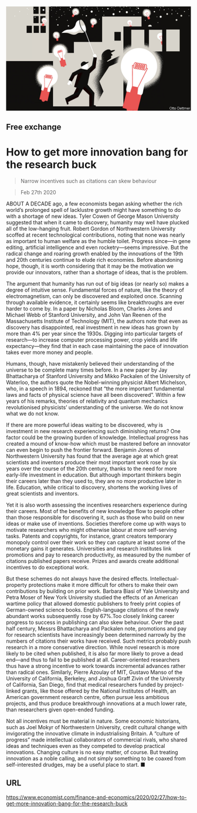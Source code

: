 ![](./images/20200229_FND000_0.jpg)

## Free exchange

# How to get more innovation bang for the research buck

> Narrow incentives such as citations can skew behaviour

> Feb 27th 2020

ABOUT A DECADE ago, a few economists began asking whether the rich world’s prolonged spell of lacklustre growth might have something to do with a shortage of new ideas. Tyler Cowen of George Mason University suggested that when it came to discovery, humanity may well have plucked all of the low-hanging fruit. Robert Gordon of Northwestern University scoffed at recent technological contributions, noting that none was nearly as important to human welfare as the humble toilet. Progress since—in gene editing, artificial intelligence and even rocketry—seems impressive. But the radical change and roaring growth enabled by the innovations of the 19th and 20th centuries continue to elude rich economies. Before abandoning hope, though, it is worth considering that it may be the motivation we provide our innovators, rather than a shortage of ideas, that is the problem.

The argument that humanity has run out of big ideas (or nearly so) makes a degree of intuitive sense. Fundamental forces of nature, like the theory of electromagnetism, can only be discovered and exploited once. Scanning through available evidence, it certainly seems like breakthroughs are ever harder to come by. In a paper by Nicholas Bloom, Charles Jones and Michael Webb of Stanford University, and John Van Reenen of the Massachusetts Institute of Technology (MIT), the authors note that even as discovery has disappointed, real investment in new ideas has grown by more than 4% per year since the 1930s. Digging into particular targets of research—to increase computer processing power, crop yields and life expectancy—they find that in each case maintaining the pace of innovation takes ever more money and people.

Humans, though, have mistakenly believed their understanding of the universe to be complete many times before. In a new paper by Jay Bhattacharya of Stanford University and Mikko Packalen of the University of Waterloo, the authors quote the Nobel-winning physicist Albert Michelson, who, in a speech in 1894, reckoned that “the more important fundamental laws and facts of physical science have all been discovered”. Within a few years of his remarks, theories of relativity and quantum mechanics revolutionised physicists’ understanding of the universe. We do not know what we do not know.

If there are more powerful ideas waiting to be discovered, why is investment in new research experiencing such diminishing returns? One factor could be the growing burden of knowledge. Intellectual progress has created a mound of know-how which must be mastered before an innovator can even begin to push the frontier forward. Benjamin Jones of Northwestern University has found that the average age at which great scientists and inventors produce their most important work rose by six years over the course of the 20th century, thanks to the need for more early-life investment in education. But although important thinkers begin their careers later than they used to, they are no more productive later in life. Education, while critical to discovery, shortens the working lives of great scientists and inventors.

Yet it is also worth assessing the incentives researchers experience during their careers. Most of the benefits of new knowledge flow to people other than those responsible for discovering it, such as those who build on new ideas or make use of inventions. Societies therefore come up with ways to motivate researchers who might otherwise labour at more self-serving tasks. Patents and copyrights, for instance, grant creators temporary monopoly control over their work so they can capture at least some of the monetary gains it generates. Universities and research institutes link promotions and pay to research productivity, as measured by the number of citations published papers receive. Prizes and awards create additional incentives to do exceptional work.

But these schemes do not always have the desired effects. Intellectual-property protections make it more difficult for others to make their own contributions by building on prior work. Barbara Biasi of Yale University and Petra Moser of New York University studied the effects of an American wartime policy that allowed domestic publishers to freely print copies of German-owned science books. English-language citations of the newly abundant works subsequently rose by 67%.Too closely linking career progress to success in publishing can also skew behaviour. Over the past half century, Messrs Bhattacharya and Packalen note, promotions and pay for research scientists have increasingly been determined narrowly by the numbers of citations their works have received. Such metrics probably push research in a more conservative direction. While novel research is more likely to be cited when published, it is also far more likely to prove a dead end—and thus to fail to be published at all. Career-oriented researchers thus have a strong incentive to work towards incremental advances rather than radical ones. Similarly, Pierre Azoulay of MIT, Gustavo Manso of the University of California, Berkeley, and Joshua Graff Zivin of the University of California, San Diego, find that medical researchers funded by project-linked grants, like those offered by the National Institutes of Health, an American government research centre, often pursue less ambitious projects, and thus produce breakthrough innovations at a much lower rate, than researchers given open-ended funding.

Not all incentives must be material in nature. Some economic historians, such as Joel Mokyr of Northwestern University, credit cultural change with invigorating the innovative climate in industrialising Britain. A “culture of progress” made intellectual collaborators of commercial rivals, who shared ideas and techniques even as they competed to develop practical innovations. Changing culture is no easy matter, of course. But treating innovation as a noble calling, and not simply something to be coaxed from self-interested drudges, may be a useful place to start. ■

## URL

https://www.economist.com/finance-and-economics/2020/02/27/how-to-get-more-innovation-bang-for-the-research-buck
